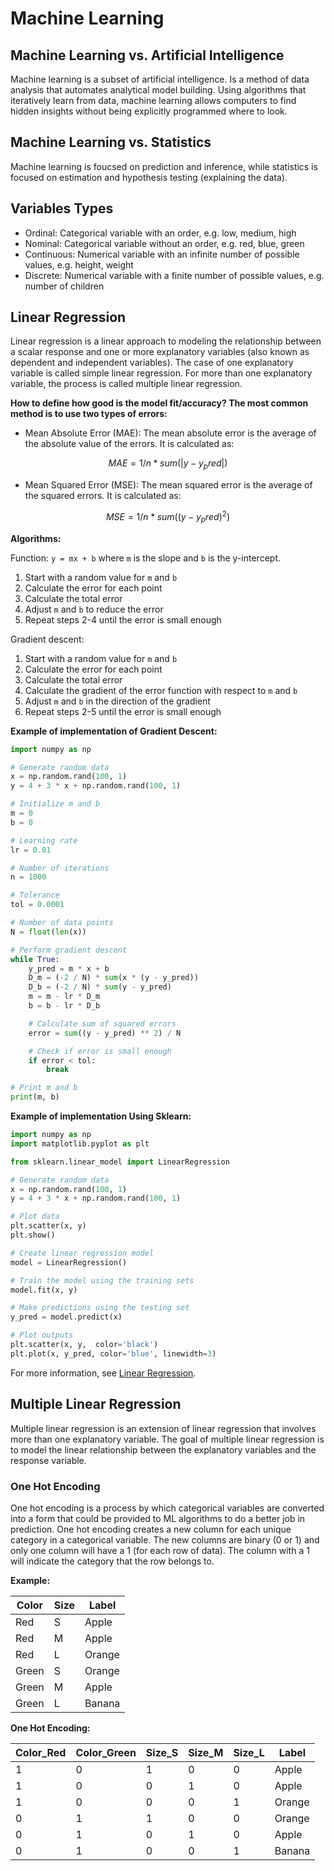 # Machine Learning

## Machine Learning vs. Artificial Intelligence

Machine learning is a subset of artificial intelligence. Is a method of data analysis that automates analytical model building. Using algorithms that iteratively learn from data, machine learning allows computers to find hidden insights without being explicitly programmed where to look.

## Machine Learning vs. Statistics

Machine learning is foucsed on prediction and inference, while statistics is focused on estimation and hypothesis testing (explaining the data).

## Variables Types

- Ordinal: Categorical variable with an order, e.g. low, medium, high
- Nominal: Categorical variable without an order, e.g. red, blue, green
- Continuous: Numerical variable with an infinite number of possible values, e.g. height, weight
- Discrete: Numerical variable with a finite number of possible values, e.g. number of children

## Linear Regression

Linear regression is a linear approach to modeling the relationship between a scalar response and one or more explanatory variables (also known as dependent and independent variables). The case of one explanatory variable is called simple linear regression. For more than one explanatory variable, the process is called multiple linear regression.

**How to define how good is the model fit/accuracy? The most common method is to use two types of errors:**

- Mean Absolute Error (MAE): The mean absolute error is the average of the absolute value of the errors. It is calculated as:

```math
MAE = 1/n * sum(|y - y_pred|)
```

- Mean Squared Error (MSE): The mean squared error is the average of the squared errors. It is calculated as:

```math
MSE = 1/n * sum((y - y_pred)^2)
```

**Algorithms:**

Function: `y = mx + b` where `m` is the slope and `b` is the y-intercept.

1. Start with a random value for `m` and `b`
2. Calculate the error for each point
3. Calculate the total error
4. Adjust `m` and `b` to reduce the error
5. Repeat steps 2-4 until the error is small enough

Gradient descent:

1. Start with a random value for `m` and `b`
2. Calculate the error for each point
3. Calculate the total error
4. Calculate the gradient of the error function with respect to `m` and `b`
5. Adjust `m` and `b` in the direction of the gradient
6. Repeat steps 2-5 until the error is small enough

**Example of implementation of Gradient Descent:**

```python
import numpy as np

# Generate random data
x = np.random.rand(100, 1)
y = 4 + 3 * x + np.random.rand(100, 1)

# Initialize m and b
m = 0
b = 0

# Learning rate
lr = 0.01

# Number of iterations
n = 1000

# Tolerance
tol = 0.0001

# Number of data points
N = float(len(x))

# Perform gradient descent
while True:
    y_pred = m * x + b
    D_m = (-2 / N) * sum(x * (y - y_pred))
    D_b = (-2 / N) * sum(y - y_pred)
    m = m - lr * D_m
    b = b - lr * D_b

    # Calculate sum of squared errors
    error = sum((y - y_pred) ** 2) / N

    # Check if error is small enough
    if error < tol:
        break

# Print m and b
print(m, b)
```

**Example of implementation Using Sklearn:**

```python
import numpy as np
import matplotlib.pyplot as plt

from sklearn.linear_model import LinearRegression

# Generate random data
x = np.random.rand(100, 1)
y = 4 + 3 * x + np.random.rand(100, 1)

# Plot data
plt.scatter(x, y)
plt.show()

# Create linear regression model
model = LinearRegression()

# Train the model using the training sets
model.fit(x, y)

# Make predictions using the testing set
y_pred = model.predict(x)

# Plot outputs
plt.scatter(x, y,  color='black')
plt.plot(x, y_pred, color='blue', linewidth=3)
```

For more information, see [Linear Regression](https://scikit-learn.org/stable/modules/generated/sklearn.linear_model.LinearRegression.html).

## Multiple Linear Regression

Multiple linear regression is an extension of linear regression that involves more than one explanatory variable. The goal of multiple linear regression is to model the linear relationship between the explanatory variables and the response variable.

### One Hot Encoding

One hot encoding is a process by which categorical variables are converted into a form that could be provided to ML algorithms to do a better job in prediction. One hot encoding creates a new column for each unique category in a categorical variable. The new columns are binary (0 or 1) and only one column will have a 1 (for each row of data). The column with a 1 will indicate the category that the row belongs to.

**Example:**

| Color | Size | Label  |
| ----- | ---- | ------ |
| Red   | S    | Apple  |
| Red   | M    | Apple  |
| Red   | L    | Orange |
| Green | S    | Orange |
| Green | M    | Apple  |
| Green | L    | Banana |

**One Hot Encoding:**

| Color_Red | Color_Green | Size_S | Size_M | Size_L | Label  |
| --------- | ----------- | ------ | ------ | ------ | ------ |
| 1         | 0           | 1      | 0      | 0      | Apple  |
| 1         | 0           | 0      | 1      | 0      | Apple  |
| 1         | 0           | 0      | 0      | 1      | Orange |
| 0         | 1           | 1      | 0      | 0      | Orange |
| 0         | 1           | 0      | 1      | 0      | Apple  |
| 0         | 1           | 0      | 0      | 1      | Banana |
